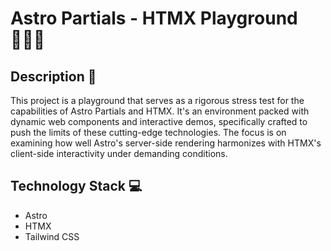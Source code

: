# Astro Partials - HTMX Playground 👨🏻‍🚀

## Description 📘

This project is a playground that serves as a rigorous stress test for the
capabilities of Astro Partials and HTMX. It's an environment packed with dynamic
web components and interactive demos, specifically crafted to push the limits of
these cutting-edge technologies. The focus is on examining how well Astro's
server-side rendering harmonizes with HTMX's client-side interactivity under
demanding conditions.

## Technology Stack 💻

- Astro
- HTMX
- Tailwind CSS
